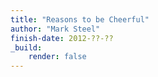 ```yaml
---
title: "Reasons to be Cheerful"
author: "Mark Steel"
finish-date: 2012-??-??
_build:
    render: false
---
```


